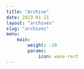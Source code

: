 ```yaml
---
title: "Archive"
date: 2023-01-11
layout: "archives"
slug: "archives"
menu:
    main:
        weight: -20
        params: 
            icon: wave-rect
---
```

